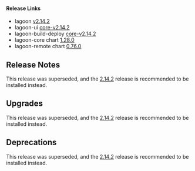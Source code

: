 #### Release Links
* lagoon [v2.14.2](https://github.com/uselagoon/lagoon/releases/tag/v2.14.2)
* lagoon-ui [core-v2.14.2](https://github.com/uselagoon/lagoon-ui/releases/tag/core-v2.14.2)
* lagoon-build-deploy [core-v2.14.2](https://github.com/uselagoon/build-deploy-tool/releases/tag/core-v2.14.2)
* lagoon-core chart [1.28.0](https://github.com/uselagoon/lagoon-charts/releases/tag/lagoon-core-1.28.0)
* lagoon-remote chart [0.76.0](https://github.com/uselagoon/lagoon-charts/releases/tag/lagoon-remote-0.76.0)

## Release Notes

This release was superseded, and the [2.14.2](./2.14.2.md) release is recommended to be installed instead.

## Upgrades

This release was superseded, and the [2.14.2](./2.14.2.md) release is recommended to be installed instead.

## Deprecations

This release was superseded, and the [2.14.2](./2.14.2.md) release is recommended to be installed instead.

